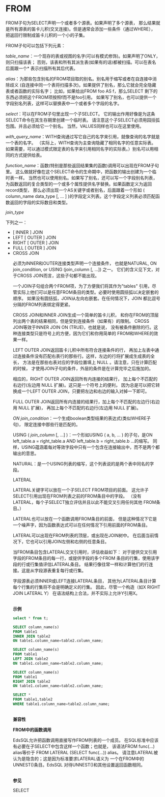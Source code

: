 # FROM

FROM子句为SELECT声明一个或者多个源表。如果声明了多个源表， 那么结果就是所有源表的笛卡儿积(交叉连接)。但是通常会添加一些条件（通过WHERE）， 把返回行限制成笛卡儿积的一个小的子集。

FROM子句可以包括下列元素：

*table_name*：一个现存的表或视图的名字(可以有模式修饰)。如果声明了ONLY，则只扫描该表； 否则，该表和所有其派生表(如果有的话)都被扫描。可以在表名后面跟一个* 表示扫描所有其后代表。

*alias*：为那些包含别名的FROM项目取的别名。别名用于缩写或者在自连接中消除歧义 (自连接中同一个表将扫描多次)。如果提供了别名，那么它就会完全隐藏表或者函数的实际名字； 比如，如果给出FROM foo AS f，那么SELECT 剩下的东西必须把这个FROM项按照f而不是foo引用。 如果写了别名，也可以提供一个字段别名列表，这样可以替换表中一个或者多个字段的名字。

*select*：可以在FROM子句里出现一个子SELECT。 它的输出作用好像是为这条SELECT命令在其生存期里创建一个临时表。 请注意这个子SELECT必须用园括弧包围。并且必须给它一个别名。 当然，VALUES同样也可以在这里使用。

*with_query_name*：WITH查询通过写它自己的名字来引用，就像查询的名字就是一个表的名字。 （实际上，WITH查询为主查询隐藏了相同名字的任意实际表。 如果需要，可以通过模式限定表的名字来引用相同名字的实际表。）别名可以用相同的方式提供给表。

*function_name*：函数(特别是那些返回结果集的函数)调用可以出现在FROM子句里。 这么做就好像在这个SELECT命令的生命期中，把函数的输出创建为一个临时表一样。 当然也可以使用别名。如果写了别名，还可以写一个字段别名列表， 为函数返回的复合类型的一个或多个属性提供名字替换。如果函数定义为返回record类型， 那么必须出现一个AS关键字或者别名，后面跟着一个形如 ( column_name data_type [, ... ] )的字段定义列表。这个字段定义列表必须匹配函数返回的字段的实际数目和类型。

*join_type*

下列之一：

<ul>
<li>[ INNER ] JOIN

<li>LEFT [ OUTER ] JOIN

<li>RIGHT [ OUTER ] JOIN

<li>FULL [ OUTER ] JOIN

<li>CROSS JOIN

必须为INNER和OUTER连接类型声明一个连接条件， 也就是NATURAL, ON join_condition, or USING (join_column [, ...]) 之一。 它们的含义见下文，对于CROSS JOIN而言，这些子句都不能出现。

一个JOIN子句组合两个FROM项，为了方便我们将其作为"tables" 引用，尽管实际上他们可以是任意FROM条目的类型。必要时使用圆括弧以决定嵌套的顺序。 如果没有圆括弧，JOIN从左向右嵌套。在任何情况下，JOIN 都比逗号分隔的FROM列表绑定得更紧。

CROSS JOIN和INNER JOIN生成一个简单的笛卡儿积， 和你在FROM的顶层列出两个表的结果相同，但是受到连接条件（如果有）的限制。 CROSS JOIN等效于INNER JOIN ON (TRUE)，也就是说， 没有被条件删除的行。这种连接类型只是符号上的方便，因为它们和你用简单的 FROM和WHERE的效果一样。

LEFT OUTER JOIN返回笛卡儿积中所有符合连接条件的行， 再加上左表中通过连接条件没有匹配右表行的那些行。这样，左边的行将扩展成生成表的全长， 方法是在那些右表对应的字段位置填上 NULL 。请注意，只在计算匹配的时候， 才使用JOIN子句的条件，外层的条件是在计算完毕之后施加的。

相应的，RIGHT OUTER JOIN返回所有内连接的结果行， 加上每个不匹配的右边行(左边用 NULL 扩展)。这只是一个符号上的便利， 因为总是可以把它转换成一个LEFT OUTER JOIN，只要把左边和右边的输入对掉一下即可。

FULL OUTER JOIN返回所有内连接的结果行，加上每个不匹配的左边行(右边用 NULL 扩展)， 再加上每个不匹配的右边行(左边用 NULL 扩展)。

*ON join_condition*：一个生成boolean类型结果的表达式(类似WHERE子句)， 限定连接中那些行是匹配的。

USING ( *join_column* [, ...] )：一个形如USING ( a, b, ... ) 的子句，是ON left_table.a = right_table.a AND left_table.b = right_table.b ...的缩写。 同样，USING蕴涵着每对等效字段中只有一个包含在连接输出中，而不是两个都输出的意思。

NATURAL：是一个USING列表的缩写，这个列表说的是两个表中同名的字段。

LATERAL

LATERAL关键字可以放在一个子SELECT FROM项目的前面。 这允许子SELECT引用出现在FROM列表之前的FROM条目中的字段。 （没有LATERAL，每个子SELECT独立评估并且以此不能交叉引用任何其他 FROM条目。）

LATERAL也可以放在一个函数调用FROM条目的前面， 但是这种情况下它是一个噪声字，因为函数表达式可以在任何情况下引用前面的FROM条目。

LATERAL可以出现在FROM列表的顶层，或出现在JOIN树中。 在后面当前情况下，它也可以引用JOIN左侧和右侧的任意条目。

当FROM条目包含LATERAL交叉引用时，评估收益如下： 对于提供交叉引用字段的FROM条目的每一行，或提供字段的多个FROM 条目的行集，使用该字段的行或行集值评估LATERAL条目。 结果行像往常一样和计算他们的行连接。这是从字段源表重复每行或行集。

字段源表必须INNER或LEFT连接LATERAL条目， 其他为LATERAL条目计算每个行集的行集将不会是明确定义的行集。 因此，尽管一个构造（如X RIGHT JOIN LATERAL Y） 在语法结构上合法，并不实际上允许Y引用X。

<br/>**示例**
```SQL
select * from t;

SELECT column_name(s)
FROM table1
INNER JOIN table2
ON table1.column_name=table2.column_name;

SELECT column_name(s)
FROM table1
LEFT JOIN table2
ON table1.column_name=table2.column_name;

SELECT column_name(s)
FROM table1
RIGHT JOIN table2
ON table1.column_name=table2.column_name;

SELECT *
FROM table1,table2
WHERE table1.column_name=table2.column_name;
```

<br/>**兼容性**


**FROM中的函数调用**

EdsSQL允许把函数调用直接写作FROM列表的一个成员。 在SQL标准中应该有必要在子SELECT中包含这样一个函数；也就是， 该语法FROM func(...) alias等价于 FROM LATERAL (SELECT func(...)) alias。 请注意LATERAL被认为是隐含的；这是因为标准要求LATERAL语义为 一个在FROM中的UNNEST()条目。EdsSQL 对待UNNEST()和其他设置返回函数相同。

<br/>**参见**

SELECT